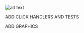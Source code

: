 ![alt text](https://raw.githubusercontent.com/username/projectname/branch/path/to/img.png)


ADD CLICK HANDLERS AND TESTS

ADD GRAPHICS